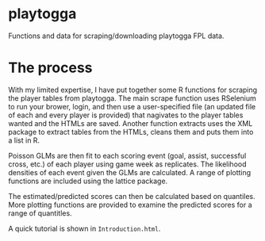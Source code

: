 # playtogga
Functions and data for scraping/downloading playtogga FPL data.  

# The process

With my limited expertise, I have put together some R functions for scraping the player tables from playtogga. The main scrape function uses RSelenium to run your brower, login, and then use a user-specified file (an updated file of each and every player is provided) that nagivates to the player tables wanted and the HTMLs are saved. Another function extracts uses the XML package to extract tables from the HTMLs, cleans them and puts them into a list in R.

Poisson GLMs are then fit to each scoring event (goal, assist, successful cross, etc.) of each player using game week as replicates. The likelihood densities of each event given the GLMs are calculated. A range of plotting functions are included using the lattice package.  

The estimated/predicted scores can then be calculated based on quantiles. More plotting functions are provided to examine the predicted scores for a range of quantitles.  

A quick tutorial is shown in `Introduction.html`.

